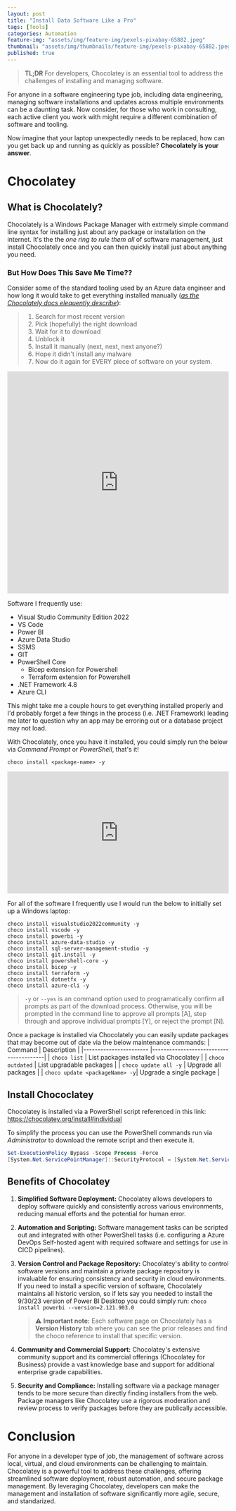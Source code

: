 ```yaml
---
layout: post
title: "Install Data Software Like a Pro"
tags: [Tools]
categories: Automation
feature-img: "assets/img/feature-img/pexels-pixabay-65882.jpeg"
thumbnail: "assets/img/thumbnails/feature-img/pexels-pixabay-65882.jpeg"
published: true
---
```


> **TL;DR** For developers, Chocolatey is an essential tool to address the challenges of installing and managing software.

For anyone in a software engineering type job, including data engineering, managing software installations and updates across multiple environments can be a daunting task. Now consider, for those who work in consulting, each active client you work with might require a different combination of software and tooling.

Now imagine that your laptop unexpectedly needs to be replaced, how can you get back up and running as quickly as possible? **Chocolately is your answer**.
# Chocolatey
## What is Chocolately?
Chocolately is a Windows Package Manager with extrmely simple command line syntax for installing just about any package or installation on the internet. It's the the _one ring to rule them all_ of software management, just install Chocolately once and you can then quickly install just about anything you need.


### But How Does This Save Me Time??
Consider some of the standard tooling used by an Azure data engineer and how long it would take to get everything installed manually ([_as the Chocolately docs elequently describe_](https://docs.chocolatey.org/en-us/why#what-is-chocolatey)):

>1. Search for most recent version
>1. Pick (hopefully) the right download
>1. Wait for it to download
>1. Unblock it
>1. Install it manually (next, next, next anyone?)
>1. Hope it didn't install any malware
>1. Now do it again for EVERY piece of software on your system.

<div style="width:100%;height:0;padding-bottom:100%;position:relative;"><iframe src="https://giphy.com/embed/um2kBnfo55iW4ZH1Fa" width="100%" height="100%" style="position:absolute" frameBorder="0" class="giphy-embed" allowFullScreen></iframe></div><p><a href="https://giphy.com/gifs/bombaysoftwares-waiting-mr-bean-still-um2kBnfo55iW4ZH1Fa"></a></p>

Software I frequently use:
- Visual Studio Community Edition 2022
- VS Code
- Power BI
- Azure Data Studio
- SSMS
- GIT
- PowerShell Core
  - Bicep extension for Powershell
  - Terraform extension for Powershell
- .NET Framework 4.8
- Azure CLI

This might take me a couple hours to get everything installed properly and I'd probably forget a few things in the process (i.e. .NET Framework) leading me later to question why an app may be erroring out or a database project may not load.

With Chocolately, once you have it installed, you could simply run the below via _Command Prompt_ or _PowerShell_, that's it!
```shell
choco install <package-name> -y
```
<div style="width:100%;height:0;padding-bottom:55%;position:relative;"><iframe src="https://giphy.com/embed/rcqxcl5DGhM9q" width="100%" height="100%" style="position:absolute" frameBorder="0" class="giphy-embed" allowFullScreen></iframe></div><p><a href="https://giphy.com/gifs/rcqxcl5DGhM9q"></a></p>

For all of the software I frequently use I would run the below to initially set up a Windows laptop:

```shell
choco install visualstudio2022community -y
choco install vscode -y
choco install powerbi -y
choco install azure-data-studio -y
choco install sql-server-management-studio -y
choco install git.install -y
choco install powershell-core -y
choco install bicep -y
choco install terraform -y
choco install dotnetfx -y
choco install azure-cli -y
```
> `-y` or `--yes` is an command option used to programatically confirm all prompts as part of the download process. Otherwise, you will be prompted in the command line to approve all prompts [A], step through and approve individual prompts [Y], or reject the prompt [N].

Once a package is installed via Chocolately you can easily update packages that may become out of date via the below maintenance commands:
| Command                        |  Description                           |
|-----------------------         |----------------------------------------|
| `choco list`                   | List packages installed via Chocolatey |
| `choco outdated`               | List upgradable packages               |
| `choco update all -y`          | Upgrade all packages                   |
| `choco update <packageName> -y`| Upgrade a single package               |

## Install Chococlatey
Chocolatey is installed via a PowerShell script referenced in this link: 
https://chocolatey.org/install#individual

To simplify the process you can use the PowerShell commands run via _Administrator_ to download the remote script and then execute it.

```powershell
Set-ExecutionPolicy Bypass -Scope Process -Force
[System.Net.ServicePointManager]::SecurityProtocol = [System.Net.ServicePointManager]::SecurityProtocol -bor 3072; iex ((New-Object System.Net.WebClient).DownloadString('https://community.chocolatey.org/install.ps1'))
```
## Benefits of Chocolatey
1. **Simplified Software Deployment:** Chocolatey allows developers to deploy software quickly and consistently across various environments, reducing manual efforts and the potential for human error.

1. **Automation and Scripting:** Software management tasks can be scripted out and integrated with other PowerShell tasks (i.e. configuring a Azure DevOps Self-hosted agent with required software and settings for use in CICD pipelines).

1. **Version Control and Package Repository:** Chocolatey's ability to control software versions and maintain a private package repository is invaluable for ensuring consistency and security in cloud environments. If you need to install a specific version of software, Chocolately maintains all historic version, so if lets say you needed to install the 9/30/23 version of Power BI Desktop you could simply run:
`choco install powerbi --version=2.121.903.0`
    >⚠️ **Important note:** Each software page on Chocolately has a **Version History** tab where you can see the prior releases and find the choco reference to install that specific version.

1. **Community and Commercial Support:** Chocolatey's extensive community support and its commercial offerings (Chocolatey for Business) provide a vast knowledge base and support for additional enterprise grade capabilities.

1. **Security and Compliance:** Installing software via a package manager tends to be more secure than directly finding installers from the web. Package managers like Chocolatey use a rigorous moderation and review process to verify packages before they are publically accessible.

# Conclusion
For anyone in a developer type of job, the management of software across local, virtual, and cloud environments can be challenging to maintain. Chocolatey is a powerful tool to address these challenges, offering streamlined software deployment, robust automation, and secure package management. By leveraging Chocolatey, developers can make the management and installation of software significantly more agile, secure, and standarized.